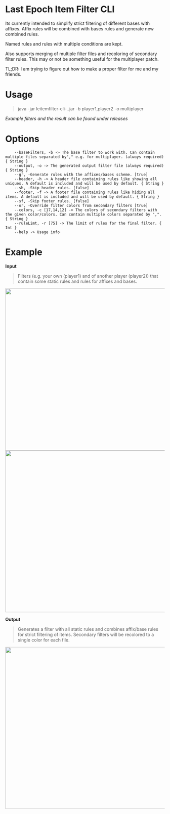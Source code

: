 # Last Epoch Item Filter CLI

Its currently intended to simplify strict filtering of different bases with affixes.
Affix rules will be combined with bases rules and generate new combined rules.

Named rules and rules with multiple conditions are kept.

Also supports merging of multiple filter files and recoloring of secondary filter rules.
This may or not be something useful for the multiplayer patch.

TL;DR: I am trying to figure out how to make a proper filter for me and my friends.

# Usage
> java -jar leitemfilter-cli-*.*.jar -b player1,player2 -o multiplayer

*Example filters and the result can be found under releases*

# Options
```
    --baseFilters, -b -> The base filter to work with. Can contain multiple files separated by"," e.g. for multiplayer. (always required) { String }
    --output, -o -> The generated output filter file (always required) { String }
    --gr, -Generate rules with the affixes/bases scheme. [true]
    --header, -h -> A header file containing rules like showing all uniques. A default is included and will be used by default. { String }
    --sh, -Skip header rules. [false]
    --footer, -f -> A footer file containing rules like hiding all items. A default is included and will be used by default. { String }
    --sf, -Skip footer rules. [false]
    --or, -Override filter colors from secondary filters [true]
    --colors, -c [17,14,12] -> The colors of secondary filters with the given color/colors. Can contain multiple colors separated by ",". { String }
    --ruleLimt, -r [75] -> The limit of rules for the final filter. { Int }
    --help -> Usage info
```

# Example

**Input**
> Filters (e.g. your own (player1) and of another player (player2)) that contain some static rules and rules for affixes and bases.
<img src="images/player1.png?raw=true" width="512">
<img src="images/player2.png?raw=true" width="512">

**Output**
> Generates a filter with all static rules and combines affix/base rules for strict filtering of items.
> Secondary filters will be recolored to a single color for each file.
<img src="images/merge.png?raw=true" width="512">
